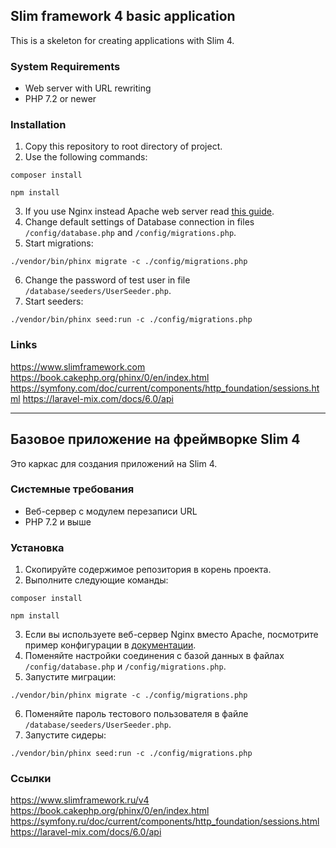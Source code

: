 ## Slim framework 4 basic application
This is a skeleton for creating applications with Slim 4.

### System Requirements
- Web server with URL rewriting
- PHP 7.2 or newer

### Installation
1. Copy this repository to root directory of project.
2. Use the following commands:
```
composer install
```

```
npm install
```
3. If you use Nginx instead Apache web server read [this guide](https://www.slimframework.com/docs/v4/start/web-servers.html#nginx-configuration).
4. Change default settings of Database connection in files `/config/database.php` and `/config/migrations.php`.
5. Start migrations:
```
./vendor/bin/phinx migrate -c ./config/migrations.php
```
6. Change the password of test user in file `/database/seeders/UserSeeder.php`.
7. Start seeders:
```
./vendor/bin/phinx seed:run -c ./config/migrations.php
```

### Links
https://www.slimframework.com
https://book.cakephp.org/phinx/0/en/index.html
https://symfony.com/doc/current/components/http_foundation/sessions.html
https://laravel-mix.com/docs/6.0/api

____

## Базовое приложение на фреймворке Slim 4
Это каркас для создания приложений на Slim 4.

### Системные требования
- Веб-сервер с модулем перезаписи URL
- PHP 7.2 и выше

### Установка
1. Скопируйте содержимое репозитория в корень проекта.
2. Выполните следующие команды:
```
composer install
```

```
npm install
```
3. Если вы используете веб-сервер Nginx вместо Apache, посмотрите пример конфигурации в [документации](https://www.slimframework.com/docs/v4/start/web-servers.html#nginx-configuration).
4. Поменяйте настройки соединения с базой данных в файлах `/config/database.php` и `/config/migrations.php`.
5. Запустите миграции:
```
./vendor/bin/phinx migrate -c ./config/migrations.php
```
6. Поменяйте пароль тестового пользователя в файле `/database/seeders/UserSeeder.php`.
7. Запустите сидеры:
```
./vendor/bin/phinx seed:run -c ./config/migrations.php
```

### Ссылки
https://www.slimframework.ru/v4
https://book.cakephp.org/phinx/0/en/index.html
https://symfony.ru/doc/current/components/http_foundation/sessions.html
https://laravel-mix.com/docs/6.0/api
